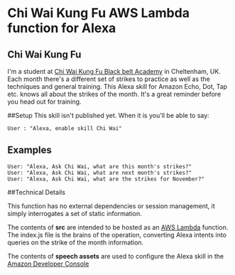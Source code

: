 # Chi Wai Kung Fu AWS Lambda function for Alexa

## Chi Wai Kung Fu
I'm a student at [Chi Wai Kung Fu Black belt Academy](http://chiwai.co.uk/) in Cheltenham, UK. Each month there's a different set of strikes to practice as well as the techniques and general training. This Alexa skill for Amazon Echo, Dot, Tap etc. knows all about the strikes of the month. It's a great reminder before you head out for training.

##Setup
This skill isn't published yet. When it is you'll be able to say:

    User : "Alexa, enable skill Chi Wai"

## Examples
    User: "Alexa, Ask Chi Wai, what are this month's strikes?"
    User: "Alexa, Ask Chi Wai, what are next month's strikes?"
    User: "Alexa, Ask Chi Wai, what are the strikes for November?"


##Technical Details
 
This function has no external dependencies or session management, it simply interrogates a set of static information.

The contents of **src** are intended to be hosted as an [AWS Lambda](http://aws.amazon.com/lambda) function. The index.js file is the brains of the operation, converting Alexa intents into queries on the strike of the month information.

The contents of **speech assets** are used to configure the Alexa skill in the [Amazon Developer Console](https://developer.amazon.com/edw/home.html)



